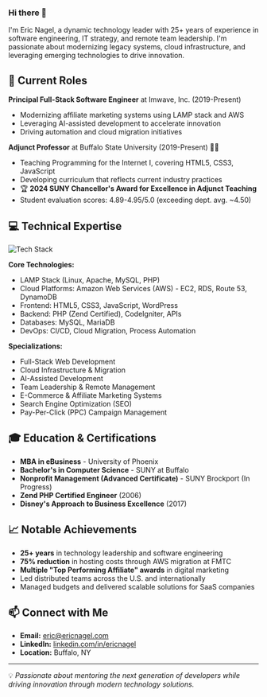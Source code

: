 ### Hi there 👋

I'm Eric Nagel, a dynamic technology leader with 25+ years of experience in software engineering, IT strategy, and remote team leadership. I'm passionate about modernizing legacy systems, cloud infrastructure, and leveraging emerging technologies to drive innovation.

## 🚀 Current Roles

**Principal Full-Stack Software Engineer** at Imwave, Inc. (2019-Present)
- Modernizing affiliate marketing systems using LAMP stack and AWS
- Leveraging AI-assisted development to accelerate innovation
- Driving automation and cloud migration initiatives

**Adjunct Professor** at Buffalo State University (2019-Present) 👨‍🏫
- Teaching Programming for the Internet I, covering HTML5, CSS3, JavaScript
- Developing curriculum that reflects current industry practices
- 🏆 **2024 SUNY Chancellor's Award for Excellence in Adjunct Teaching**
- Student evaluation scores: 4.89-4.95/5.0 (exceeding dept. avg. ~4.50)

## 💻 Technical Expertise

![Tech Stack](https://skillicons.dev/icons?i=php,mysql,js,html,css,aws,linux,wordpress,git)

**Core Technologies:** 
- LAMP Stack (Linux, Apache, MySQL, PHP)
- Cloud Platforms: Amazon Web Services (AWS) - EC2, RDS, Route 53, DynamoDB
- Frontend: HTML5, CSS3, JavaScript, WordPress
- Backend: PHP (Zend Certified), CodeIgniter, APIs
- Databases: MySQL, MariaDB
- DevOps: CI/CD, Cloud Migration, Process Automation

**Specializations:**
- Full-Stack Web Development
- Cloud Infrastructure & Migration
- AI-Assisted Development
- Team Leadership & Remote Management
- E-Commerce & Affiliate Marketing Systems
- Search Engine Optimization (SEO)
- Pay-Per-Click (PPC) Campaign Management

## 🎓 Education & Certifications

- **MBA in eBusiness** - University of Phoenix
- **Bachelor's in Computer Science** - SUNY at Buffalo
- **Nonprofit Management (Advanced Certificate)** - SUNY Brockport (In Progress)
- **Zend PHP Certified Engineer** (2006)
- **Disney's Approach to Business Excellence** (2017)

## 📈 Notable Achievements

- **25+ years** in technology leadership and software engineering
- **75% reduction** in hosting costs through AWS migration at FMTC
- **Multiple "Top Performing Affiliate" awards** in digital marketing
- Led distributed teams across the U.S. and internationally
- Managed budgets and delivered scalable solutions for SaaS companies

## 📫 Connect with Me

- **Email:** eric@ericnagel.com
- **LinkedIn:** [linkedin.com/in/ericnagel](https://www.linkedin.com/in/ericnagel)
- **Location:** Buffalo, NY

---

💡 *Passionate about mentoring the next generation of developers while driving innovation through modern technology solutions.*

<!--
**ericnagel/ericnagel** is a ✨ _special_ ✨ repository because its `README.md` (this file) appears on your GitHub profile.

Here are some ideas to get you started:

- 🔭 I’m currently working on ...
- 🌱 I’m currently learning ...
- 👯 I’m looking to collaborate on ...
- 🤔 I’m looking for help with ...
- 💬 Ask me about ...
- 📫 How to reach me: ...
- 😄 Pronouns: ...
- ⚡ Fun fact: ...
-->
